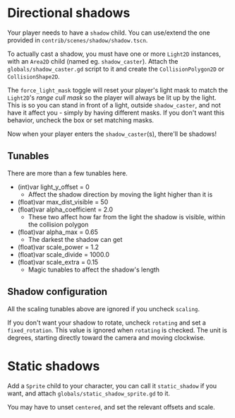 # Directional shadows

Your player needs to have a `shadow` child. You can use/extend the one provided in `contrib/scenes/shadow/shadow.tscn`.

To actually cast a shadow, you must have one or more `Light2D` instances, with an `Area2D` child (named eg. `shadow_caster`).
Attach the `globals/shadow_caster.gd` script to it and create the `CollisionPolygon2D` or `CollisionShape2D`.

The `force_light_mask` toggle will reset your player's light mask to match the `Light2D`'s _range cull mask_ so the player
will always be lit up by the light. This is so you can stand in front of a light, outside `shadow_caster`, and not have it
affect you - simply by having different masks. If you don't want this behavior, uncheck the box or set matching masks.

Now when your player enters the `shadow_caster`(s), there'll be shadows!

## Tunables

There are more than a few tunables here.

  * (int)var light_y_offset = 0
      * Affect the shadow direction by moving the light higher than it is
  * (float)var max_dist_visible = 50
  * (float)var alpha_coefficient = 2.0
      * These two affect how far from the light the shadow is visible, within the collision polygon
  * (float)var alpha_max = 0.65
      * The darkest the shadow can get
  * (float)var scale_power = 1.2
  * (float)var scale_divide = 1000.0
  * (float)var scale_extra = 0.15
      * Magic tunables to affect the shadow's length

## Shadow configuration

All the scaling tunables above are ignored if you uncheck `scaling`.

If you don't want your shadow to rotate, uncheck `rotating` and set a `fixed_rotation`.
This value is ignored when `rotating` is checked. The unit is degrees, starting directly
toward the camera and moving clockwise.

# Static shadows

Add a `Sprite` child to your character, you can call it `static_shadow`
if you want, and attach `globals/static_shadow_sprite.gd` to it.

You may have to unset `centered`, and set the relevant offsets and scale.

